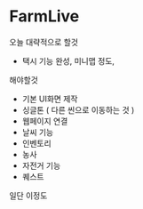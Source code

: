 # FarmLive

오늘 대략적으로 할것
- 택시 기능 완성, 미니맵 정도, 

해야할것
- 기본 UI화면 제작
- 싱글톤 ( 다른 씬으로 이동하는 것 )
- 웹페이지 연결
- 날씨 기능
- 인벤토리
- 농사
- 자전거 기능
- 퀘스트

일단 이정도 
  
